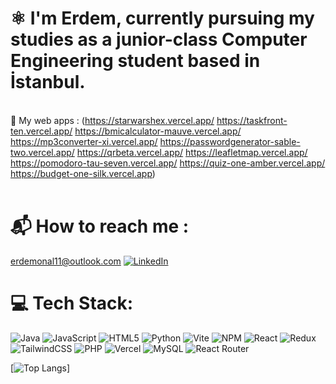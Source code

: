 # ⚛️ I'm Erdem, currently pursuing my studies as a junior-class Computer Engineering student based in İstanbul.
<br>🔭 My web apps : (https://starwarshex.vercel.app/ https://taskfront-ten.vercel.app/ https://bmicalculator-mauve.vercel.app/ https://mp3converter-xi.vercel.app/ https://passwordgenerator-sable-two.vercel.app/ https://qrbeta.vercel.app/ https://leafletmap.vercel.app/ https://pomodoro-tau-seven.vercel.app/ https://quiz-one-amber.vercel.app/ https://budget-one-silk.vercel.app)<br><br>

# 📬 How to reach me : 
erdemonal11@outlook.com [![LinkedIn](https://img.shields.io/badge/LinkedIn-%230077B5.svg?logo=linkedin&logoColor=white)](https://linkedin.com/in/erdemonal11) 

# 💻 Tech Stack:
![Java](https://img.shields.io/badge/java-%23ED8B00.svg?style=plastic&logo=openjdk&logoColor=white) ![JavaScript](https://img.shields.io/badge/javascript-%23323330.svg?style=plastic&logo=javascript&logoColor=%23F7DF1E) ![HTML5](https://img.shields.io/badge/html5-%23E34F26.svg?style=plastic&logo=html5&logoColor=white) ![Python](https://img.shields.io/badge/python-3670A0?style=plastic&logo=python&logoColor=ffdd54) ![Vite](https://img.shields.io/badge/vite-%23646CFF.svg?style=plastic&logo=vite&logoColor=white) ![NPM](https://img.shields.io/badge/NPM-%23CB3837.svg?style=plastic&logo=npm&logoColor=white) ![React](https://img.shields.io/badge/react-%2320232a.svg?style=plastic&logo=react&logoColor=%2361DAFB) ![Redux](https://img.shields.io/badge/redux-%23593d88.svg?style=plastic&logo=redux&logoColor=white) ![TailwindCSS](https://img.shields.io/badge/tailwindcss-%2338B2AC.svg?style=plastic&logo=tailwind-css&logoColor=white) ![PHP](https://img.shields.io/badge/php-%23777BB4.svg?style=plastic&logo=php&logoColor=white) ![Vercel](https://img.shields.io/badge/vercel-%23000000.svg?style=plastic&logo=vercel&logoColor=white) ![MySQL](https://img.shields.io/badge/mysql-%2300000f.svg?style=plastic&logo=mysql&logoColor=white) ![React Router](https://img.shields.io/badge/React_Router-CA4245?style=plastic&logo=react-router&logoColor=white)

[![Top Langs](https://github-readme-stats.vercel.app/api/top-langs/?username=erdemonal11&layout=donut-vertical)]

